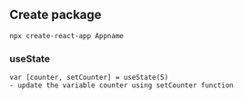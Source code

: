 ## Create package
    npx create-react-app Appname
    
### useState
    var [counter, setCounter] = useState(5)
    - update the variable counter using setCounter function